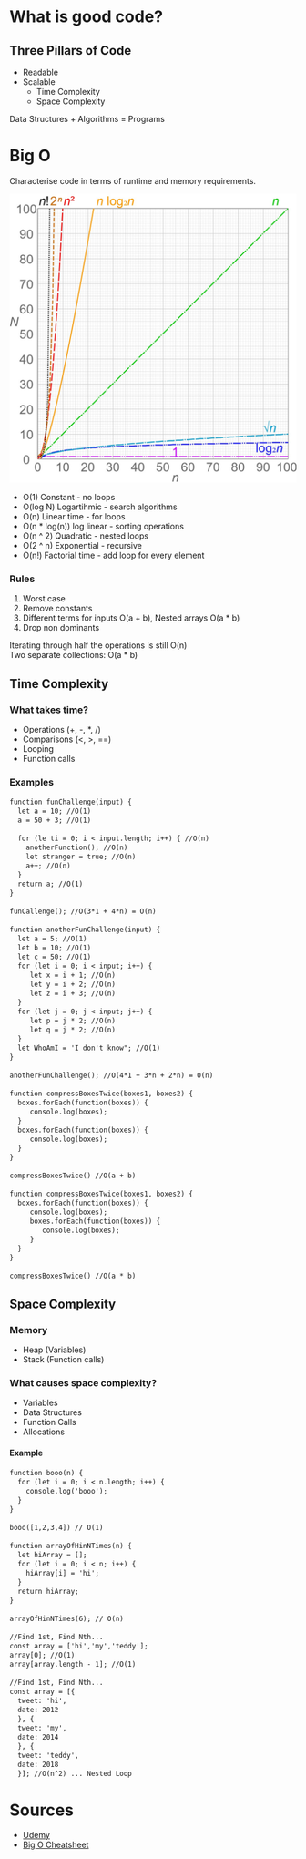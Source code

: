 
# What is good code?

## Three Pillars of Code

* Readable
* Scalable
    * Time Complexity
    * Space Complexity
  
Data Structures + Algorithms = Programs  

# Big O

Characterise code in terms of runtime and memory requirements.

![Big O Chart](../img/big0_chart_wikipedia.jpg)

* O(1) Constant - no loops
* O(log N) Logartihmic - search algorithms
* O(n) Linear time - for loops
* O(n * log(n)) log linear - sorting operations
* O(n ^ 2) Quadratic - nested loops
* O(2 ^ n) Exponential - recursive
* O(n!) Factorial time - add loop for every element

### Rules

1. Worst case
2. Remove constants
3. Different terms for inputs O(a + b), Nested arrays O(a * b)
4. Drop non dominants

Iterating through half the operations is still O(n)  
Two separate collections: O(a * b)

## Time Complexity

### What takes time?

* Operations (+, -, *, /)
* Comparisons (<, >, ==)
* Looping
* Function calls
  
### Examples

    function funChallenge(input) {
      let a = 10; //O(1)
      a = 50 + 3; //O(1)
      
      for (le ti = 0; i < input.length; i++) { //O(n)
        anotherFunction(); //O(n)
        let stranger = true; //O(n)
        a++; //O(n)
      }
      return a; //O(1)
    }
    
    funCallenge(); //O(3*1 + 4*n) = O(n)
    
    function anotherFunChallenge(input) {
      let a = 5; //O(1)
      let b = 10; //O(1)
      let c = 50; //O(1)
      for (let i = 0; i < input; i++) {
         let x = i + 1; //O(n)
         let y = i + 2; //O(n)
         let z = i + 3; //O(n)
      }
      for (let j = 0; j < input; j++) {
         let p = j * 2; //O(n)
         let q = j * 2; //O(n)
      }
      let WhoAmI = 'I don't know"; //O(1)
    }
    
    anotherFunChallenge(); //O(4*1 + 3*n + 2*n) = O(n)
    
    function compressBoxesTwice(boxes1, boxes2) {
      boxes.forEach(function(boxes)) {
         console.log(boxes);
      }
      boxes.forEach(function(boxes)) {
         console.log(boxes);
      }
    }
    
    compressBoxesTwice() //O(a + b)
    
    function compressBoxesTwice(boxes1, boxes2) {
      boxes.forEach(function(boxes)) {
         console.log(boxes);
         boxes.forEach(function(boxes)) {
            console.log(boxes);
         }
      }
    }
    
    compressBoxesTwice() //O(a * b)
  
## Space Complexity

### Memory
* Heap (Variables)
* Stack (Function calls)
  
### What causes space complexity?

* Variables
* Data Structures
* Function Calls
* Allocations
  
#### Example
  
    function booo(n) {
      for (let i = 0; i < n.length; i++) {
        console.log('booo');
      }
    }
    
    booo([1,2,3,4]) // O(1)
    
    function arrayOfHinNTimes(n) {
      let hiArray = [];
      for (let i = 0; i < n; i++) {
        hiArray[i] = 'hi';
      }
      return hiArray;
    }
    
    arrayOfHinNTimes(6); // O(n)
    
    //Find 1st, Find Nth...
    const array = ['hi','my','teddy'];
    array[0]; //O(1)
    array[array.length - 1]; //O(1)
    
    //Find 1st, Find Nth...
    const array = [{
      tweet: 'hi',
      date: 2012
      }, {
      tweet: 'my',
      date: 2014
      }, {
      tweet: 'teddy',
      date: 2018
      }]; //O(n^2) ... Nested Loop

# Sources

* [Udemy]('https://www.udemy.com/course/master-the-coding-interview-data-structures-algorithms/')
* [Big O Cheatsheet]('https://www.bigocheatsheet.com/')

